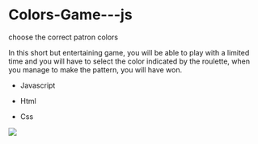 # Colors-Game---js
choose the correct patron colors

In this short but entertaining game, you will be able to play with a limited time and you will have to select the color indicated by the roulette, when you manage to make the pattern, you will have won.

- Javascript

- Html

- Css

<img src="https://i.imgur.com/JGnEp4q.png" />
